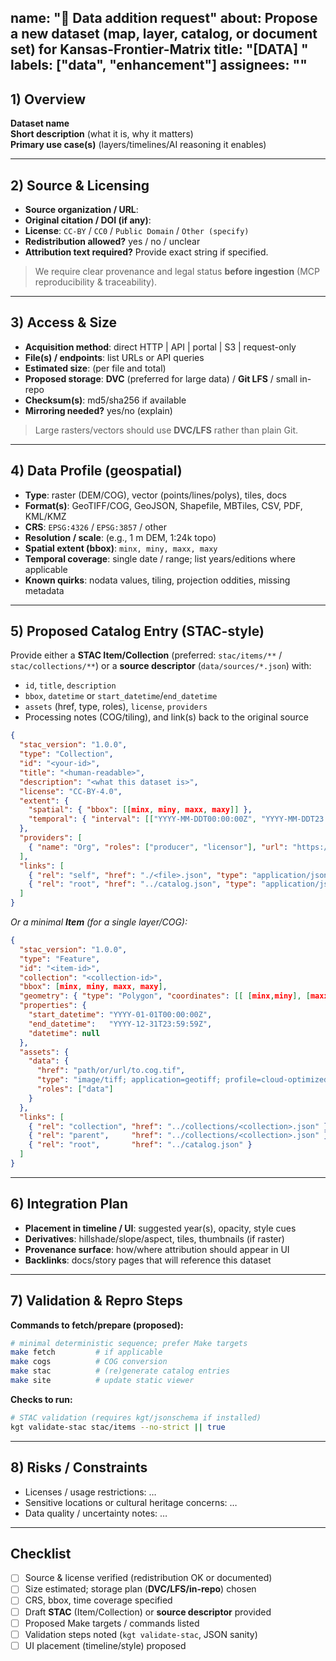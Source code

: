 name: "🧩 Data addition request"
about: Propose a new dataset (map, layer, catalog, or document set) for Kansas-Frontier-Matrix
title: "[DATA] <concise dataset name>"
labels: ["data", "enhancement"]
assignees: ""
---

## 1) Overview

**Dataset name**  
**Short description** (what it is, why it matters)  
**Primary use case(s)** (layers/timelines/AI reasoning it enables)

---

## 2) Source & Licensing

- **Source organization / URL**:  
- **Original citation / DOI (if any)**:  
- **License**: `CC-BY` / `CC0` / `Public Domain` / `Other (specify)`  
- **Redistribution allowed?** yes / no / unclear  
- **Attribution text required?** Provide exact string if specified.

> We require clear provenance and legal status **before ingestion** (MCP reproducibility & traceability).

---

## 3) Access & Size

- **Acquisition method**: direct HTTP | API | portal | S3 | request-only  
- **File(s) / endpoints**: list URLs or API queries  
- **Estimated size**: (per file and total)  
- **Proposed storage**: **DVC** (preferred for large data) / **Git LFS** / small in-repo  
- **Checksum(s)**: md5/sha256 if available  
- **Mirroring needed?** yes/no (explain)

> Large rasters/vectors should use **DVC/LFS** rather than plain Git.

---

## 4) Data Profile (geospatial)

- **Type**: raster (DEM/COG), vector (points/lines/polys), tiles, docs  
- **Format(s)**: GeoTIFF/COG, GeoJSON, Shapefile, MBTiles, CSV, PDF, KML/KMZ  
- **CRS**: `EPSG:4326` / `EPSG:3857` / other  
- **Resolution / scale**: (e.g., 1 m DEM, 1:24k topo)  
- **Spatial extent (bbox)**: `minx, miny, maxx, maxy`  
- **Temporal coverage**: single date / range; list years/editions where applicable  
- **Known quirks**: nodata values, tiling, projection oddities, missing metadata

---

## 5) Proposed Catalog Entry (STAC-style)

Provide either a **STAC Item/Collection** (preferred: `stac/items/**` / `stac/collections/**`) or a **source descriptor** (`data/sources/*.json`) with:

- `id`, `title`, `description`  
- `bbox`, `datetime` or `start_datetime`/`end_datetime`  
- `assets` (href, type, roles), `license`, `providers`  
- Processing notes (COG/tiling), and link(s) back to the original source

```json
{
  "stac_version": "1.0.0",
  "type": "Collection",
  "id": "<your-id>",
  "title": "<human-readable>",
  "description": "<what this dataset is>",
  "license": "CC-BY-4.0",
  "extent": {
    "spatial": { "bbox": [[minx, miny, maxx, maxy]] },
    "temporal": { "interval": [["YYYY-MM-DDT00:00:00Z", "YYYY-MM-DDT23:59:59Z"]] }
  },
  "providers": [
    { "name": "Org", "roles": ["producer", "licensor"], "url": "https://…" }
  ],
  "links": [
    { "rel": "self", "href": "./<file>.json", "type": "application/json" },
    { "rel": "root", "href": "../catalog.json", "type": "application/json" }
  ]
}
````

*Or a minimal **Item** (for a single layer/COG):*

```json
{
  "stac_version": "1.0.0",
  "type": "Feature",
  "id": "<item-id>",
  "collection": "<collection-id>",
  "bbox": [minx, miny, maxx, maxy],
  "geometry": { "type": "Polygon", "coordinates": [[ [minx,miny], [maxx,miny], [maxx,maxy], [minx,maxy], [minx,miny] ]] },
  "properties": {
    "start_datetime": "YYYY-01-01T00:00:00Z",
    "end_datetime":   "YYYY-12-31T23:59:59Z",
    "datetime": null
  },
  "assets": {
    "data": {
      "href": "path/or/url/to.cog.tif",
      "type": "image/tiff; application=geotiff; profile=cloud-optimized",
      "roles": ["data"]
    }
  },
  "links": [
    { "rel": "collection", "href": "../collections/<collection>.json" },
    { "rel": "parent",     "href": "../collections/<collection>.json" },
    { "rel": "root",       "href": "../catalog.json" }
  ]
}
```

---

## 6) Integration Plan

* **Placement in timeline / UI**: suggested year(s), opacity, style cues
* **Derivatives**: hillshade/slope/aspect, tiles, thumbnails (if raster)
* **Provenance surface**: how/where attribution should appear in UI
* **Backlinks**: docs/story pages that will reference this dataset

---

## 7) Validation & Repro Steps

**Commands to fetch/prepare (proposed):**

```bash
# minimal deterministic sequence; prefer Make targets
make fetch         # if applicable
make cogs          # COG conversion
make stac          # (re)generate catalog entries
make site          # update static viewer
```

**Checks to run:**

```bash
# STAC validation (requires kgt/jsonschema if installed)
kgt validate-stac stac/items --no-strict || true
```

---

## 8) Risks / Constraints

* Licenses / usage restrictions: …
* Sensitive locations or cultural heritage concerns: …
* Data quality / uncertainty notes: …

---

## Checklist

* [ ] Source & license verified (redistribution OK or documented)
* [ ] Size estimated; storage plan (**DVC/LFS/in-repo**) chosen
* [ ] CRS, bbox, time coverage specified
* [ ] Draft **STAC** (Item/Collection) or **source descriptor** provided
* [ ] Proposed Make targets / commands listed
* [ ] Validation steps noted (`kgt validate-stac`, JSON sanity)
* [ ] UI placement (timeline/style) proposed

```
```
